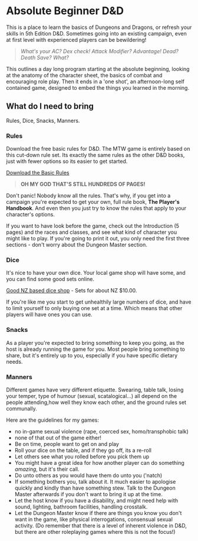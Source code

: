 # Absolute Beginner D&D

This is a place to learn the basics of Dungeons and Dragons, or refresh your skills in 5th Edition D&D.  Sometimes going into an existing campaign, even at first level with experienced players can be bewildering!  

> *What's your AC?  Dex check! Attack Modifier? Advantage! Dead? Death Save?  What?*

This outlines a day long program starting at the absolute beginning, looking at the anatomy of the character sheet, the basics of combat and encouraging role play.  Then it ends in a 'one shot', an afternoon-long self contained game, designed to embed the things you learned in the morning.

## What do I need to bring

Rules, Dice, Snacks, Manners.

### Rules

Download the free basic rules for D&D.  The MTW game is entirely based on this cut-down rule set.  Its exactly the same rules as the other D&D books, just with fewer options so its easier to get started.

[Download the Basic Rules](http://dnd.wizards.com/articles/features/basicrules)

> **OH MY GOD THAT'S STILL HUNDREDS OF PAGES!**

Don't panic!  Nobody know all the rules.  That's why, if you get into a campaign you're expected to get your own, full rule book, **The Player's Handbook**.  And even then you just try to know the rules that apply to your character's options.

If you want to have look before the game, check out the Introduction (5 pages) and the races and classes, and see what kind of character you might like to play.  If you're going to print it out, you only need the first three sections - don't worry about the Dungeon Master section.

### Dice

It's nice to have your own dice. Your local game shop will have some, and you can find some good sets online.  

[Good NZ based dice shop](https://www.gamesandhobbies.co.nz/shop/polyhedral-dice) - Sets for about NZ $10.00.  

If you're like me you start to get unhealthily large numbers of dice, and have to limit yourself to only buying one set at a time.  Which means that other players will have ones you can use.

### Snacks

As a player you're expected to bring something to keep you going, as the host is already running the game for you.  Most people bring something to share, but it's entirely up to you, especially if you have specific dietary needs.

### Manners

Different games have very different etiquette.  Swearing, table talk, losing your temper, type of humour (sexual, scatalogical...) all depend on the people attending,how well they know each other, and the ground rules set communally.

Here are the guidelines for my games:

- no in-game sexual violence (rape, coerced sex, homo/transphobic talk)
- none of that out of the game either!
- Be on time, people want to get on and play
- Roll your dice on the table, and if they go off, its a re-roll
- Let others see what you rolled before you pick them up
- You might have a great idea for how another player can do something _amazing_, but it's their call.
- Do unto others as you would have them do unto you ('natch)
- If something bothers you, talk about it.  It much easier to apologise quickly and kindly than have something stew.  Talk to the Dungeon Master afterwards if you don't want to bring it up at the time.
- Let the host know if you have a disability, and might need help with sound, lighting, bathroom facilities, handling crosstalk.
- Let the Dungeon Master know if there are things you know you don't want in the game, like physical interrogations, consensual sexual activity.  (Do remember that there is a level of inherent violence in D&D, but there are other roleplaying games where this is not the focus!)
